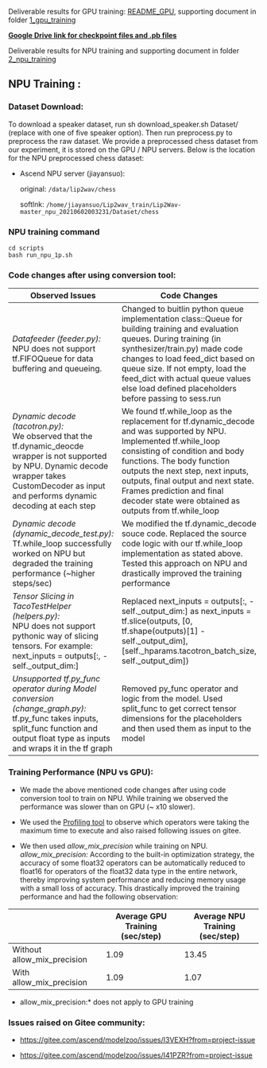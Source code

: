 Deliverable results for GPU training: [README_GPU](https://rnd-gitlab-ca-g.huawei.com/hispark/model_training_hq/-/blob/master/Lip2Wav/1_gpu_training/README_GPU.md), supporting document in folder [1_gpu_training](1_gpu_training)

**[Google Drive link for checkpoint files and .pb files](https://drive.google.com/drive/folders/13dnqFc3WtEFE9dCbvVNQd4q5sDsbFmmF?usp=sharing)**

Deliverable results for NPU training and supporting document in folder [2_npu_training](2_npu_training)

## NPU Training :

### Dataset Download:

To download a speaker dataset, run sh download_speaker.sh Dataset/<speaker> (replace  with one of five speaker option). Then run preprocess.py to preprocess the raw dataset. We provide a preprocessed chess dataset from our experiment, it is stored on the GPU / NPU servers. Below is the location for the NPU preprocessed chess dataset:

 - Ascend NPU server (jiayansuo): 

    original: `/data/lip2wav/chess`

    softlnk: `/home/jiayansuo/Lip2wav_train/Lip2Wav-master_npu_20210602003231/Dataset/chess`

  
### NPU training command
  
```
cd scripts
bash run_npu_1p.sh
```

### Code changes after using conversion tool:

| Observed Issues  | Code Changes | 
| --------  | ------------------- |
| *Datafeeder (feeder.py):* <br/> NPU does not support tf.FIFOQueue for data buffering and queueing. | Changed to buitlin python queue implementation class::Queue for building training and evaluation queues. During training (in synthesizer/train.py) made code changes to load feed_dict based on queue size. If not empty, load the feed_dict with actual queue values else load defined placeholders before passing to sess.run  | 
| *Dynamic decode (tacotron.py):* <br/> We observed that the tf.dynamic_deocde wrapper is not supported by NPU. Dynamic decode wrapper takes CustomDecoder as input and performs dynamic decoding at each step  | We found tf.while_loop as the replacement for tf.dynamic_decode and was supported by NPU. Implemented tf.while_loop consisting of condition and body functions. The body function outputs the next step, next inputs, outputs, final output and next state. Frames prediction and final decoder state were obtained as outputs from tf.while_loop  | 
| *Dynamic decode (dynamic_decode_test.py):* <br/> Tf.while_loop successfully worked on NPU but degraded the training performance (~higher steps/sec)  | We modified the tf.dynamic_decode souce code. Replaced the source code logic with our tf.while_loop implementation as stated above. Tested this approach on NPU and drastically improved the training performance  |
| *Tensor Slicing in TacoTestHelper (helpers.py):* <br/> NPU does not support pythonic way of slicing tensors. For example: next_inputs = outputs[:, -self._output_dim:] | Replaced next_inputs = outputs[:, -self._output_dim:] as next_inputs = tf.slice(outputs, [0, tf.shape(outputs)[1] -self._output_dim], [self._hparams.tacotron_batch_size, self._output_dim])| 
| *Unsupported tf.py_func operator during Model conversion (change_graph.py):* <br/> tf.py_func takes inputs, split_func function and output float type as inputs and wraps it in the tf graph | Removed py_func operator and logic from the model. Used split_func to get correct tensor dimensions for the placeholders and then used them as input to the model | 


 ### Training Performance (NPU vs GPU): 
 
 - We made the above mentioned code changes after using code conversion tool to train on NPU. While training we observed the performance was slower than on GPU (~ x10 slower). 
 
 - We used the [Profiling tool](https://gitee.com/ascend/modelzoo/wikis/%E8%AE%AD%E7%BB%83%E6%80%A7%E8%83%BD%E4%BC%98%E5%8C%96%E6%8C%87%E5%BC%95(CANN3.2)?sort_id=3652440) to observe which operators were taking the maximum time to execute and also raised following issues on gitee.
 
 - We then used *allow_mix_precision* while training on NPU. *allow_mix_precision:* According to the built-in optimization strategy, the accuracy of some float32 operators can be automatically reduced to float16 for operators of the float32 data type in the entire network, thereby improving system performance and reducing memory usage with a small loss of accuracy. This drastically improved the training performance and had the following observation:
 
 
|  |  Average GPU Training (sec/step) | Average NPU Training (sec/step) |
| --------  | --------  | ------------------- |
| Without allow_mix_precision  | 1.09 | 13.45 |  
| With allow_mix_precision  | 1.09 | 1.07 |  

 * allow_mix_precision:* does not apply to GPU training

### Issues raised on Gitee community:
 
- https://gitee.com/ascend/modelzoo/issues/I3VEXH?from=project-issue
 
- https://gitee.com/ascend/modelzoo/issues/I41PZR?from=project-issue
